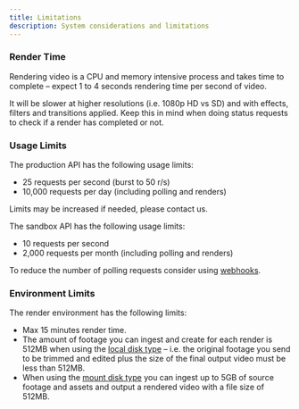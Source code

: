 ```yaml
---
title: Limitations
description: System considerations and limitations
---
```


### Render Time

Rendering video is a CPU and memory intensive process and takes time to complete – expect 1 to 4 seconds rendering time
per second of video.

It will be slower at higher resolutions \(i.e. 1080p HD vs SD\) and with effects, filters and transitions applied. Keep
this in mind when doing status requests to check if a render has completed or not.

### Usage Limits

The production API has the following usage limits:

- 25 requests per second \(burst to 50 r/s\)
- 10,000 requests per day \(including polling and renders\)

Limits may be increased if needed, please contact us.

The sandbox API has the following usage limits:

- 10 requests per second
- 2,000 requests per month \(including polling and renders\)

To reduce the number of polling requests consider using [webhooks](webhooks.md).

### Environment Limits

The render environment has the following limits:

- Max 15 minutes render time.
- The amount of footage you can ingest and create for each render is 512MB when using the [local disk
  type](disk-types.md#speed-optimised-local-disk-type) – i.e. the original footage you send to be trimmed and edited
  plus the size of the final output video must be less than 512MB.
- When using the [mount disk type](disk-types.md#file-size-optimised-mount-disk-type) you can ingest up to 5GB of source
  footage and assets and output a rendered video with a file size of 512MB.
